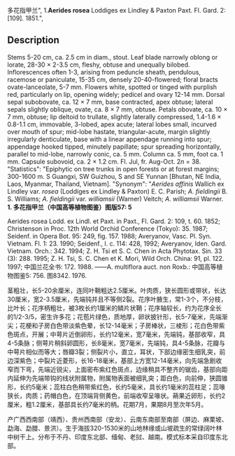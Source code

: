 多花指甲兰",
1.**Aerides rosea** Loddiges ex Lindley & Paxton Paxt. Fl. Gard. 2: [109]. 1851.",

## Description
Stems 5-20 cm, ca. 2.5 cm in diam., stout. Leaf blade narrowly oblong or lorate, 28-30 × 2-3.5 cm, fleshy, obtuse and unequally bilobed. Inflorescences often 1-3, arising from peduncle sheath, pendulous, racemose or paniculate, 15-35 cm, densely 20-40-flowered; floral bracts ovate-lanceolate, 5-7 mm. Flowers white, spotted or tinged with purplish red, particularly on lip, opening widely; pedicel and ovary 12-14 mm. Dorsal sepal subobovate, ca. 12 × 7 mm, base contracted, apex obtuse; lateral sepals slightly oblique, ovate, ca. 8 × 7 mm, obtuse. Petals obovate, ca. 10 × 7 mm, obtuse; lip deltoid to trullate, slightly laterally compressed, 1.4-1.6 × 0.8-1.1 cm, immovable, 3-lobed, apex acute; lateral lobes small, incurved over mouth of spur; mid-lobe hastate, triangular-acute, margin slightly irregularly denticulate, base with a linear appendage running into spur; appendage hooked tipped, minutely papillate; spur spreading horizontally, parallel to mid-lobe, narrowly conic, ca. 5 mm. Column ca. 5 mm, foot ca. 1 mm. Capsule subovoid, ca. 2 × 1.2 cm. Fl. Jul, fr. Aug-Oct. 2*n* = 38.
  "Statistics": "Epiphytic on tree trunks in open forests or at forest margins; 300-1600 m. S Guangxi, SW Guizhou, S and SE Yunnan [Bhutan, NE India, Laos, Myanmar, Thailand, Vietnam].
  "Synonym": "*Aerides affinis* Wallich ex Lindley var. *rosea* (Loddiges ex Lindley &amp; Paxton) E. C. Parish; *A. fieldingii* B. S. Williams; *A. fieldingii* var. *williamsii* (Warner) Veitch; *A. williamsii* Warner.
**1. 多花指甲兰（中国高等植物图鉴）图版57: 5**

Aerides rosea Lodd. ex Lindl. et Paxt. in Paxt., Fl. Gard. 2: 109, t. 60. 1852; Christenson in Proc. 12th World Orchid Conference (Tokyo): 35. 1987; Seidenf. in Opera Bot. 95: 249, fig. 157. 1988; Averyanov, Vasc. Pl. Syn. Vietnam. Fl. 1: 23. 1990; Seidenf., l. c. 114: 428, 1992; Averyanov, Iden. Gard. Vietnam. Orch.: 342. 1994; Z. H. Tsi et S. C. Chen in Acta Phytotax. Sin. 33 (3): 288. 1995; Z. H. Tsi, S. C. Chen et K. Mori, Wild Orch. China: 91, pl. 122. 1997; 中国兰花全书: 172. 1988. ——A. multiflora auct. non Roxb.: 中国高等植物图鉴5: 756. 图8342. 1976.

茎粗壮，长5-20余厘米，连同叶鞘粗达2.5厘米。叶肉质，狭长圆形或带状，长达30厘米，宽2-3.5厘米，先端钝并且不等侧2裂。花序叶腋生，常1-3个，不分枝，比叶长；花序柄粗壮，被3枚长约1厘米的鳞片状鞘；花序轴较长，约为花序全长的1/2-3/5，密生许多花；花苞片绿色，质地厚，卵状披针形，长5-7毫米，先端渐尖；花梗和子房白色带淡紫色晕，长12-14毫米；子房棒状，三棱形；花白色带紫色斑点，开展；中萼片近倒卵形，长约12毫米，宽7毫米，先端钝，基部收窄，具4-5条脉；侧萼片稍斜卵圆形，长8毫米，宽7毫米，先端钝，具4-5条脉，花瓣与中萼片相似而等大；唇瓣3裂；侧裂片小，直立，耳状，下部边缘密生细乳突，前边深紫色；中裂片近菱形，长16-18毫米，基部上方宽12-14毫米，向先端急剧收窄而下弯，先端近锐尖，上面密布紫红色斑点，边缘稍具不整齐的锯齿，基部向距内延伸为先端带钩的线状附属物，附属物表面被细乳突；距白色，向前伸，狭圆锥形，长约5毫米；蕊柱白色稍带紫红色，长约5毫米，具长约1毫米的蕊柱足；蕊喙狭长，肉质；药帽白色，在顶端背侧黄色，前端收窄呈喙状。蒴果近卵形，长约2厘米，粗1.2厘米，基部具长约7毫米的柄。花期7月，果期8月至次年5月。

产广西西南部（靖西）、贵州西南部（安龙）、云南东南部至南部（屏边、麻栗坡、勐海、勐腊、景洪）。生于海拔320-1530米的山地林缘或山坡疏生的常绿阔叶林中树干上。分布于不丹、印度东北部、缅甸、老挝、越南。模式标本采自印度东北部。

